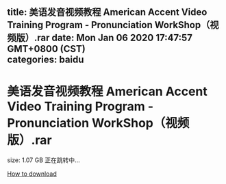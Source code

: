 
title: 美语发音视频教程 American Accent Video Training Program - Pronunciation WorkShop（视频版）.rar
date: Mon Jan 06 2020 17:47:57 GMT+0800 (CST)    
categories: baidu
---

# 美语发音视频教程 American Accent Video Training Program - Pronunciation WorkShop（视频版）.rar
size: 1.07 GB
 正在跳转中...
 

[How to download](https://bpcam.bemobtrk.com/go/2ceec3aa-1ca2-46d6-b9ff-aaa5c184517c?jno=2296)